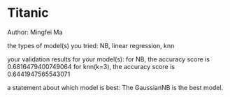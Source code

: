 # Titanic
Author: Mingfei Ma

the types of model(s) you tried: NB, linear regression, knn

your validation results for your model(s):
	for NB, the accuracy score is 0.6816479400749064
	for knn(k=3), the accuracy score is 0.6441947565543071

a statement about which model is best: The GaussianNB is the best model.
